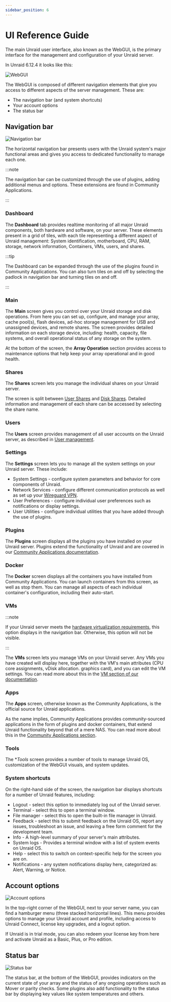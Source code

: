 ```yaml
---
sidebar_position: 6
---
```


# UI Reference Guide

The main Unraid user interface, also known as the WebGUI, is the primary interface for the management and configuration of your Unraid server.

In Unraid 6.12.4 it looks like this:

![WebGUI](../assets/webgui.png)

The WebGUI is composed of different navigation elements that give you access to different aspects of the server management. These are:

* The navigation bar (and system shortcuts)
* Your account options
* The status bar

## Navigation bar

![Navigation bar](../assets/navbar2.png)

The horizontal navigation bar presents users with the Unraid system's major functional areas and gives you access to dedicated functionality to manage each one.

:::note

The navigation bar can be customized through the use of plugins, adding additional menus and options. These extensions are found in Community Applications.

:::

### Dashboard

The **Dashboard** tab provides realtime monitoring of all major Unraid components, both hardware and software, on your server. These elements present in a grid of tiles, with each tile representing a different aspect of Unraid management: System identification, motherboard, CPU, RAM, storage, network information, Containers, VMs, users, and shares.

:::tip

The Dashboard can be expanded through the use of the plugins found in Community Applications. You can also turn tiles on and off by selecting the padlock in navigation bar and turning tiles on and off.

:::

### Main

The **Main** screen gives you control over your Unraid storage and disk operations. From here you can set up, configure, and manage your array, cache pool(s), flash devices, ad-hoc storage management for USB and unassigned devices, and remote shares. The screen provides detailed information on each storage device, including: health, capacity, file systems, and overall operational status of any storage on the system.

At the bottom of the screen, the **Array Operation** section provides access to maintenance options that help keep your array operational and in good health.

### Shares

The **Shares** screen lets you manage the individual shares on your Unraid server.

The screen is split between [User Shares](../manual/shares/user-shares.md) and [Disk Shares](../manual/shares/disk-shares.md). Detailed information and management of each share can be accessed by selecting the share name.

### Users

The **Users** screen provides management of all user accounts on the Unraid server, as described in [User management](../manual/users/users.md).

### Settings

The **Settings** screen lets you to manage all the system settings on your Unraid server. These include:

* System Settings - configure system parameters and behavior for core components of Unraid.
* Network Services - configure different communication protocols as well as set up your [Wireguard VPN](../manual/security/vpn.md#wireguard).
* User Preferences - configure individual user preferences such as notifications or display settings.
* User Utilities - configure individual utilities that you have added through the use of plugins.

### Plugins

The **Plugins** screen displays all the plugins you have installed on your Unraid server. Plugins extend the functionality of Unraid and are covered in our [Community Applications documentation](../manual/applications.md#plugins).

### Docker

The **Docker** screen displays  all the containers you have installed from Community Applications. You can launch containers from this screen, as well as stop them. You can manage all aspects of each individual container's configuration, including their auto-start.

### VMs

:::note

If your Unraid server meets the [hardware virtualization requirements](../manual/vm-management/#determining-hvmiommu-hardware-support), this option displays in the navigation bar. Otherwise, this option will not be visible.

:::

The **VMs** screen lets you manage VMs on your Unraid server. Any VMs you have created will display here, together with the VM's main attributes (CPU core assignments, vDisk allocation. graphics card), and you can edit the VM settings. You can read more about this in the [VM section of our documentation](../manual/vm-management.md).

### Apps

The **Apps** screen, otherwise known as the Community Applications, is the official source for Unraid applications.

As the name implies, Community Applications provides community-sourced applications in the form of plugins and docker containers, that extend Unraid functionality beyond that of a mere NAS. You can read more about this in the [Community Applications section](../manual/applications.md#community-applications).

### Tools

The **Tools* screen provides a number of tools to manage Unraid OS, customization of the WebGUI visuals, and system updates.

### System shortcuts

On the right-hand side of the screen, the navigation bar displays shortcuts for a number of Unraid features, including:

* Logout - select this option to immediately log out of the Unraid server.
* Terminal - select this to open a terminal window.
* File manager - select this to open the built-in file manager in Unraid.
* Feedback - select this to submit feedback on the Unraid OS, report any issues, troubleshoot an issue, and leaving a free form comment for the development team.
* Info - A high-level summary of your server's main attributes.
* System logs - Provides a terminal window with a list of system events on Unraid OS.
* Help - select this to switch on context-specific help for the screen you are on.
* Notifications - any system notifications display here, categorized as: Alert, Warning, or Notice.

## Account options

![Account options](../assets/account-options.png)

In the top-right corner of the WebGUI, next to your server name, you can find a hamburger menu (three stacked horizontal lines). This menu provides options to manage your Unraid account and profile, including access to Unraid Connect, license key upgrades, and a logout option.

If Unraid is in trial mode, you can also redeem your license key from here and activate Unraid as a Basic, Plus, or Pro edition.

## Status bar

![Status bar](./../assets/status-bar.png)

The status bar, at the bottom of the WebGUI, provides indicators on the current state of your array and the status of any ongoing operations such as Mover or parity checks. Some plugins also add functionality to the status bar by displaying key values like system temperatures and others.
